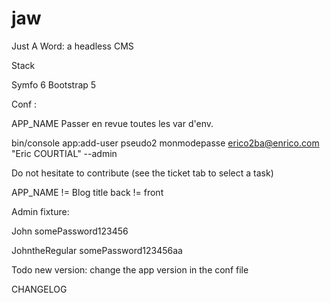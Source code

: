 # jaw
Just A Word: a headless CMS

Stack

Symfo 6
Bootstrap 5

Conf :

APP_NAME
Passer en revue toutes les var d'env.

bin/console app:add-user pseudo2 monmodepasse erico2ba@enrico.com "Eric COURTIAL" --admin

Do not hesitate to contribute (see the ticket tab to select a task)


APP_NAME != Blog title
back != front

Admin fixture:

John
somePassword123456


JohntheRegular
somePassword123456aa



Todo new version: change the app version in the conf file

CHANGELOG
